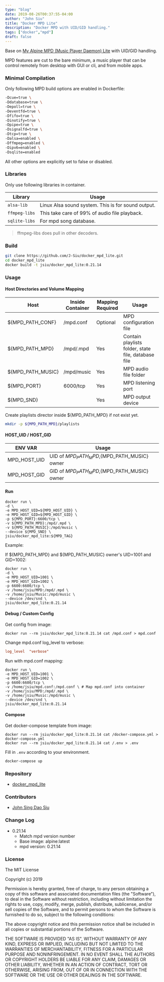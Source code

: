 ```yaml
---
type: "blog"
date: 2019-08-26T00:37:55-04:00
author: "John Siu"
title: "Docker MPD Lite"
description: "Docker MPD with UID/GID handling."
tags: ["docker","mpd"]
draft: false
---
```

Base on [My Alpine MPD (Music Player Daemon) Lite](https://johnsiu.com/blog/alpine-mpd-lite/) with UID/GID handling.
<!--more-->
MPD features are cut to the bare minimum, a music player that can be control remotely from desktop with GUI or cli, and from mobile apps.

### Minimal Compilation

Only following MPD build options are enabled in Dockerfile:

```sh
-Dcue=true \
-Ddatabase=true \
-Depoll=true \
-Deventfd=true \
-Dfifo=true \
-Dinotify=true \
-Dpipe=true \
-Dsignalfd=true \
-Dtcp=true \
-Dalsa=enabled \
-Dffmpeg=enabled \
-Dipv6=enabled \
-Dsqlite=enabled
```

All other options are explicitly set to false or disabled.

### Libraries

Only use following libraries in container.

Library|Usage
---|---
`alsa-lib`|Linux Alsa sound system. This is for sound output.
`ffmpeg-libs`|This take care of 99% of audio file playback.
`sqlite-libs`|For mpd song database.

> ffmpeg-libs does pull in other decoders.

### Build

```sh
git clone https://github.com/J-Siu/docker_mpd_lite.git
cd docker_mpd_lite
docker build -t jsiu/docker_mpd_lite:0.21.14
```

### Usage

#### Host Directories and Volume Mapping

Host|Inside Container|Mapping Required|Usage
---|---|---|---
${MPD_PATH_CONF}|/mpd.conf|Optional|MPD configuration file
${MPD_PATH_MPD}|/mpd/.mpd|Yes|Contain playlists folder, state file, database file
${MPD_PATH_MUSIC}|/mpd/music|Yes|MPD audio file folder
${MPD_PORT}|6000/tcp|Yes|MPD listening port
${MPD_SND}||Yes|MPD output device

Create playlists director inside ${MPD_PATH_MPD} if not exist yet.

```sh
mkdir -p ${MPD_PATH_MPD}/playlists
```

#### HOST_UID / HOST_GID

ENV VAR|Usage
---|---
MPD_HOST_UID|UID of ${MPD_PATH_MPD},${MPD_PATH_MUSIC} owner
MPD_HOST_GID|GID of ${MPD_PATH_MPD},${MPD_PATH_MUSIC} owner

#### Run

```docker
docker run \
-d \
-e MPD_HOST_UID=${MPD_HOST_UID} \
-e MPD_HOST_GID=${MPD_HOST_GID} \
-p ${MPD_PORT}:6600/tcp \
-v ${MPD_PATH_MPD}:/mpd/.mpd \
-v ${MPD_PATH_MUSIC}:/mpd/music \
--device ${MPD_SND} \
jsiu/docker_mpd_lite:${MPD_TAG}
```

Example:

If ${MPD_PATH_MPD} and ${MPD_PATH_MUSIC} owner's UID=1001 and GID=1002:

```docker
docker run \
-d \
-e MPD_HOST_UID=1001 \
-e MPD_HOST_GID=1002 \
-p 6600:6600/tcp \
-v /home/jsiu/MPD:/mpd/.mpd \
-v /home/jsiu/Music:/mpd/music \
--device /dev/snd \
jsiu/docker_mpd_lite:0.21.14
```

#### Debug / Custom Config

Get config from image:

```docker
docker run --rm jsiu/docker_mpd_lite:0.21.14 cat /mpd.conf > mpd.conf
```

Change mpd.conf log_level to verbose:

```ini
log_level  "verbose"
```

Run with mpd.conf mapping:

```docker
docker run \
-e MPD_HOST_UID=1001 \
-e MPD_HOST_GID=1002 \
-p 6600:6600/tcp \
-v /home/jsiu/mpd.conf:/mpd.conf \ # Map mpd.conf into container
-v /home/jsiu/MPD:/mpd/.mpd \
-v /home/jsiu/Music:/mpd/music \
--device /dev/snd \
jsiu/docker_mpd_lite:0.21.14
```

#### Compose

Get docker-compose template from image:

```docker
docker run --rm jsiu/docker_mpd_lite:0.21.14 cat /docker-compose.yml > docker-compose.yml
docker run --rm jsiu/docker_mpd_lite:0.21.14 cat /.env > .env
```

Fill in `.env` according to your environment.

```sh
docker-compose up
```

### Repository

- [docker_mpd_lite](https://github.com/J-Siu/docker_mpd_lite)

### Contributors

- [John Sing Dao Siu](https://github.com/J-Siu)

### Change Log

- 0.21.14
  - Match mpd version number
  - Base image: alpine:latest
  - mpd version: 0.21.14

### License

The MIT License

Copyright (c) 2019

Permission is hereby granted, free of charge, to any person obtaining a copy of this software and associated documentation files (the "Software"), to deal in the Software without restriction, including without limitation the rights to use, copy, modify, merge, publish, distribute, sublicense, and/or sell copies of the Software, and to permit persons to whom the Software is furnished to do so, subject to the following conditions:

The above copyright notice and this permission notice shall be included in all copies or substantial portions of the Software.

THE SOFTWARE IS PROVIDED "AS IS", WITHOUT WARRANTY OF ANY KIND, EXPRESS OR IMPLIED, INCLUDING BUT NOT LIMITED TO THE WARRANTIES OF MERCHANTABILITY, FITNESS FOR A PARTICULAR PURPOSE AND NONINFRINGEMENT. IN NO EVENT SHALL THE AUTHORS OR COPYRIGHT HOLDERS BE LIABLE FOR ANY CLAIM, DAMAGES OR OTHER LIABILITY, WHETHER IN AN ACTION OF CONTRACT, TORT OR OTHERWISE, ARISING FROM, OUT OF OR IN CONNECTION WITH THE SOFTWARE OR THE USE OR OTHER DEALINGS IN THE SOFTWARE.

